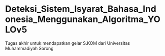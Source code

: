 # Deteksi_Sistem_Isyarat_Bahasa_Indonesia_Menggunakan_Algoritma_YOLOv5
Tugas akhir untuk mendapatkan gelar S.KOM dari Universitas Muhammadiyah Sorong
